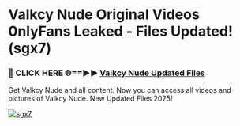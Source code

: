 # Valkcy Nude Original Videos 0nlyFans Leaked - Files Updated! (sgx7)

<h3>🔴 CLICK HERE 🌐==►► <a href="https://tinyurl.com/y5r63du9" rel="nofollow">Valkcy Nude Updated Files</a></h3>

Get Valkcy Nude and all content. Now you can access all videos and pictures of Valkcy Nude. New Updated Files 2025!

[![sgx7](https://i.imgur.com/UVo9nyh.gif)](https://tinyurl.com/y5r63du9)